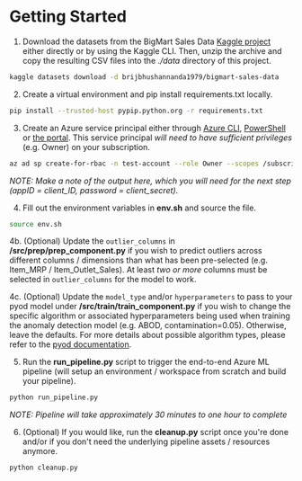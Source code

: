 # Getting Started

1. Download the datasets from the BigMart Sales Data [Kaggle project](https://www.kaggle.com/datasets/brijbhushannanda1979/bigmart-sales-data) either directly or by using the Kaggle CLI. Then, unzip the archive and copy the resulting CSV files into the *./data* directory of this project. 

```sh 
kaggle datasets download -d brijbhushannanda1979/bigmart-sales-data
```

2. Create a virtual environment and pip install requirements.txt locally.

```sh 
pip install --trusted-host pypip.python.org -r requirements.txt
```

3. Create an Azure service principal either through [Azure CLI](https://learn.microsoft.com/en-us/cli/azure/create-an-azure-service-principal-azure-cli), [PowerShell](https://learn.microsoft.com/en-us/azure/active-directory/develop/howto-authenticate-service-principal-powershell) or [the portal](https://learn.microsoft.com/en-us/azure/active-directory/develop/howto-create-service-principal-portal). This service principal *will need to have sufficient privileges* (e.g. Owner) on your subscription.

```sh 
az ad sp create-for-rbac -n test-account --role Owner --scopes /subscriptions/<subscription_ID>
```

*NOTE: Make a note of the output here, which you will need for the next step (appID = client_ID, password = client_secret).*

4. Fill out the environment variables in **env.sh** and source the file.

```sh 
source env.sh
```

4b. (Optional) Update the `outlier_columns` in **/src/prep/prep_component.py** if you wish to predict outliers across different columns / dimensions than what has been pre-selected (e.g. Item_MRP / Item_Outlet_Sales). At least *two or more* columns must be selected in `outlier_columns` for the model to work. 

4c. (Optional) Update the `model_type` and/or `hyperparameters` to pass to your pyod model under **/src/train/train_component.py** if you wish to change the specific algorithm or associated hyperparameters being used when training the anomaly detection model (e.g. ABOD, contamination=0.05). Otherwise, leave the defaults. For more details about possible algorithm types, please refer to the [pyod documentation](https://pyod.readthedocs.io/en/latest/pyod.models.html).

5. Run the **run_pipeline.py** script to trigger the end-to-end Azure ML pipeline (will setup an environment / workspace from scratch and build your pipeline).

```sh
python run_pipeline.py
```

*NOTE: Pipeline will take approximately 30 minutes to one hour to complete*

6. (Optional) If you would like, run the **cleanup.py** script once you're done and/or if you don't need the underlying pipeline assets / resources anymore.

```sh
python cleanup.py
```
